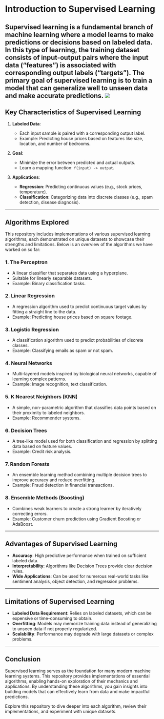# Introduction to Supervised Learning

Supervised learning is a fundamental branch of machine learning where a model learns to make predictions or decisions based on labeled data. In this type of learning, the training dataset consists of input-output pairs where the input data (“features”) is associated with corresponding output labels (“targets”). The primary goal of supervised learning is to train a model that can generalize well to unseen data and make accurate predictions.
<picture> <img src = "https://miro.medium.com/v2/resize:fit:1200/1*fq4smdRhVA2ZL6dxrikbKg.jpeg"> </picture>
---

## Key Characteristics of Supervised Learning

1. **Labeled Data**:
   - Each input sample is paired with a corresponding output label.
   - Example: Predicting house prices based on features like size, location, and number of bedrooms.

2. **Goal**:
   - Minimize the error between predicted and actual outputs.
   - Learn a mapping function: `f(input) -> output`.

3. **Applications**:
   - **Regression**: Predicting continuous values (e.g., stock prices, temperature).
   - **Classification**: Categorizing data into discrete classes (e.g., spam detection, disease diagnosis).

---

## Algorithms Explored

This repository includes implementations of various supervised learning algorithms, each demonstrated on unique datasets to showcase their strengths and limitations. Below is an overview of the algorithms we have worked on so far:

### 1. **The Perceptron**
   - A linear classifier that separates data using a hyperplane.
   - Suitable for linearly separable datasets.
   - Example: Binary classification tasks.

### 2. **Linear Regression**
   - A regression algorithm used to predict continuous target values by fitting a straight line to the data.
   - Example: Predicting house prices based on square footage.

### 3. **Logistic Regression**
   - A classification algorithm used to predict probabilities of discrete classes.
   - Example: Classifying emails as spam or not spam.

### 4. **Neural Networks**
   - Multi-layered models inspired by biological neural networks, capable of learning complex patterns.
   - Example: Image recognition, text classification.

### 5. **K Nearest Neighbors (KNN)**
   - A simple, non-parametric algorithm that classifies data points based on their proximity to labeled neighbors.
   - Example: Recommender systems.

### 6. **Decision Trees**
   - A tree-like model used for both classification and regression by splitting data based on feature values.
   - Example: Credit risk analysis.

### 7. **Random Forests**
   - An ensemble learning method combining multiple decision trees to improve accuracy and reduce overfitting.
   - Example: Fraud detection in financial transactions.

### 8. **Ensemble Methods (Boosting)**
   - Combines weak learners to create a strong learner by iteratively correcting errors.
   - Example: Customer churn prediction using Gradient Boosting or AdaBoost.

---

## Advantages of Supervised Learning
- **Accuracy**: High predictive performance when trained on sufficient labeled data.
- **Interpretability**: Algorithms like Decision Trees provide clear decision rules.
- **Wide Applications**: Can be used for numerous real-world tasks like sentiment analysis, object detection, and regression problems.

---

## Limitations of Supervised Learning
- **Labeled Data Requirement**: Relies on labeled datasets, which can be expensive or time-consuming to obtain.
- **Overfitting**: Models may memorize training data instead of generalizing to unseen data if not properly regularized.
- **Scalability**: Performance may degrade with large datasets or complex problems.

---

## Conclusion
Supervised learning serves as the foundation for many modern machine learning systems. This repository provides implementations of essential algorithms, enabling hands-on exploration of their mechanics and applications. By understanding these algorithms, you gain insights into building models that can effectively learn from data and make impactful predictions.

Explore this repository to dive deeper into each algorithm, review their implementations, and experiment with unique datasets.

